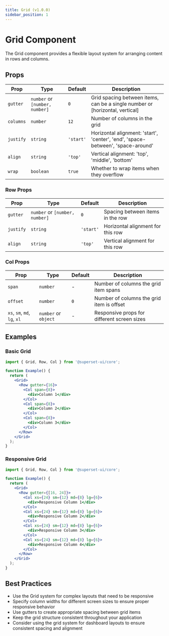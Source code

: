 ```yaml
---
title: Grid (v1.0.0)
sidebar_position: 1
---
```


# Grid Component

The Grid component provides a flexible layout system for arranging content in rows and columns.

## Props

| Prop | Type | Default | Description |
|------|------|---------|-------------|
| `gutter` | `number` or `[number, number]` | `0` | Grid spacing between items, can be a single number or [horizontal, vertical] |
| `columns` | `number` | `12` | Number of columns in the grid |
| `justify` | `string` | `'start'` | Horizontal alignment: 'start', 'center', 'end', 'space-between', 'space-around' |
| `align` | `string` | `'top'` | Vertical alignment: 'top', 'middle', 'bottom' |
| `wrap` | `boolean` | `true` | Whether to wrap items when they overflow |

### Row Props

| Prop | Type | Default | Description |
|------|------|---------|-------------|
| `gutter` | `number` or `[number, number]` | `0` | Spacing between items in the row |
| `justify` | `string` | `'start'` | Horizontal alignment for this row |
| `align` | `string` | `'top'` | Vertical alignment for this row |

### Col Props

| Prop | Type | Default | Description |
|------|------|---------|-------------|
| `span` | `number` | - | Number of columns the grid item spans |
| `offset` | `number` | `0` | Number of columns the grid item is offset |
| `xs`, `sm`, `md`, `lg`, `xl` | `number` or `object` | - | Responsive props for different screen sizes |

## Examples

### Basic Grid

```jsx
import { Grid, Row, Col } from '@superset-ui/core';

function Example() {
  return (
    <Grid>
      <Row gutter={16}>
        <Col span={8}>
          <div>Column 1</div>
        </Col>
        <Col span={8}>
          <div>Column 2</div>
        </Col>
        <Col span={8}>
          <div>Column 3</div>
        </Col>
      </Row>
    </Grid>
  );
}
```

### Responsive Grid

```jsx
import { Grid, Row, Col } from '@superset-ui/core';

function Example() {
  return (
    <Grid>
      <Row gutter={[16, 24]}>
        <Col xs={24} sm={12} md={8} lg={6}>
          <div>Responsive Column 1</div>
        </Col>
        <Col xs={24} sm={12} md={8} lg={6}>
          <div>Responsive Column 2</div>
        </Col>
        <Col xs={24} sm={12} md={8} lg={6}>
          <div>Responsive Column 3</div>
        </Col>
        <Col xs={24} sm={12} md={8} lg={6}>
          <div>Responsive Column 4</div>
        </Col>
      </Row>
    </Grid>
  );
}
```

## Best Practices

- Use the Grid system for complex layouts that need to be responsive
- Specify column widths for different screen sizes to ensure proper responsive behavior
- Use gutters to create appropriate spacing between grid items
- Keep the grid structure consistent throughout your application
- Consider using the grid system for dashboard layouts to ensure consistent spacing and alignment
